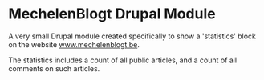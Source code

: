MechelenBlogt Drupal Module
===========================

A very small Drupal module created specifically to show a 'statistics' block on the website www.mechelenblogt.be.

The statistics includes a count of all public articles, and a count of all comments on such articles.

